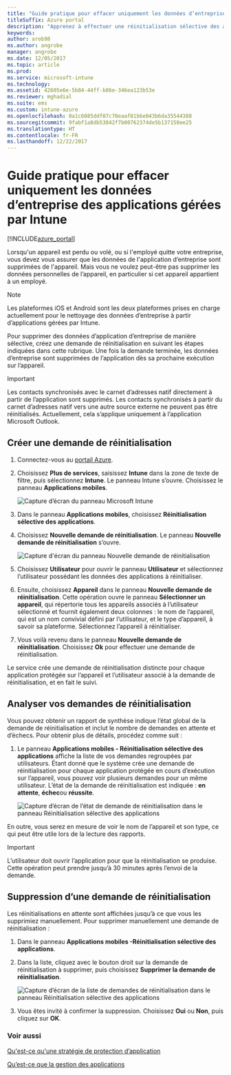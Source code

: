 ```yaml
---
title: "Guide pratique pour effacer uniquement les données d’entreprise des applications"
titleSuffix: Azure portal
description: "Apprenez à effectuer une réinitialisation sélective des applications avec Microsoft Intune."
keywords: 
author: arob98
ms.author: angrobe
manager: angrobe
ms.date: 12/05/2017
ms.topic: article
ms.prod: 
ms.service: microsoft-intune
ms.technology: 
ms.assetid: 42605e6e-5b84-44ff-b86e-346ea123b53e
ms.reviewer: mghadial
ms.suite: ems
ms.custom: intune-azure
ms.openlocfilehash: 0a1c6085ddf07c70eaaf81b6e043b6da35544388
ms.sourcegitcommit: 9fabf1a8db53842f7b00762374de5b137158ee25
ms.translationtype: HT
ms.contentlocale: fr-FR
ms.lasthandoff: 12/22/2017
---
```

# <a name="how-to-wipe-only-corporate-data-from-intune-managed-apps"></a>Guide pratique pour effacer uniquement les données d’entreprise des applications gérées par Intune

[!INCLUDE[azure_portal](./includes/azure_portal.md)]

Lorsqu'un appareil est perdu ou volé, ou si l'employé quitte votre entreprise, vous devez vous assurer que les données de l'application d’entreprise sont supprimées de l'appareil. Mais vous ne voulez peut-être pas supprimer les données personnelles de l’appareil, en particulier si cet appareil appartient à un employé.

>[!NOTE]
> Les plateformes iOS et Android sont les deux plateformes prises en charge actuellement pour le nettoyage des données d’entreprise à partir d’applications gérées par Intune.

Pour supprimer des données d’application d’entreprise de manière sélective, créez une demande de réinitialisation en suivant les étapes indiquées dans cette rubrique. Une fois la demande terminée, les données d’entreprise sont supprimées de l’application dès sa prochaine exécution sur l’appareil.

>[!IMPORTANT]
> Les contacts synchronisés avec le carnet d’adresses natif directement à partir de l’application sont supprimés. Les contacts synchronisés à partir du carnet d’adresses natif vers une autre source externe ne peuvent pas être réinitialisés. Actuellement, cela s’applique uniquement à l’application Microsoft Outlook.

## <a name="create-a-wipe-request"></a>Créer une demande de réinitialisation

1.  Connectez-vous au [portail Azure](https://portal.azure.com).

2.  Choisissez **Plus de services**, saisissez **Intune** dans la zone de texte de filtre, puis sélectionnez **Intune**. Le panneau Intune s’ouvre. Choisissez le panneau **Applications mobiles**.

    ![Capture d’écran du panneau Microsoft Intune](./media/apps-selective-wipe01.png)

3.  Dans le panneau **Applications mobiles**, choisissez **Réinitialisation sélective des applications**.

4.  Choisissez **Nouvelle demande de réinitialisation**. Le panneau **Nouvelle demande de réinitialisation** s’ouvre.

    ![Capture d'écran du panneau Nouvelle demande de réinitialisation](./media/AzurePortal_MAM_NewWipeRequest.png)

5.  Choisissez **Utilisateur** pour ouvrir le panneau **Utilisateur** et sélectionnez l’utilisateur possédant les données des applications à réinitialiser.

6.  Ensuite, choisissez **Appareil** dans le panneau **Nouvelle demande de réinitialisation**. Cette opération ouvre le panneau **Sélectionner un appareil**, qui répertorie tous les appareils associés à l’utilisateur sélectionné et fournit également deux colonnes : le nom de l’appareil, qui est un nom convivial défini par l’utilisateur, et le type d’appareil, à savoir sa plateforme. Sélectionnez l’appareil à réinitialiser.

7.  Vous voilà revenu dans le panneau **Nouvelle demande de réinitialisation**. Choisissez **Ok** pour effectuer une demande de réinitialisation.

Le service crée une demande de réinitialisation distincte pour chaque application protégée sur l’appareil et l’utilisateur associé à la demande de réinitialisation, et en fait le suivi.

## <a name="monitor-your-wipe-requests"></a>Analyser vos demandes de réinitialisation

Vous pouvez obtenir un rapport de synthèse indique l’état global de la demande de réinitialisation et inclut le nombre de demandes en attente et d’échecs. Pour obtenir plus de détails, procédez comme suit :

1.  Le panneau **Applications mobiles - Réinitialisation sélective des applications** affiche la liste de vos demandes regroupées par utilisateurs. Étant donné que le système crée une demande de réinitialisation pour chaque application protégée en cours d’exécution sur l’appareil, vous pouvez voir plusieurs demandes pour un même utilisateur. L’état de la demande de réinitialisation est indiquée : **en attente**, **échec**ou **réussite**.

    ![Capture d’écran de l’état de demande de réinitialisation dans le panneau Réinitialisation sélective des applications](./media/wipe-request-status-1.png)

En outre, vous serez en mesure de voir le nom de l’appareil et son type, ce qui peut être utile lors de la lecture des rapports.

>[!IMPORTANT]
> L’utilisateur doit ouvrir l’application pour que la réinitialisation se produise. Cette opération peut prendre jusqu’à 30 minutes après l’envoi de la demande.

## <a name="delete-a-wipe-request"></a>Suppression d’une demande de réinitialisation

Les réinitialisations en attente sont affichées jusqu’à ce que vous les supprimiez manuellement.  Pour supprimer manuellement une demande de réinitialisation :

1.  Dans le panneau **Applications mobiles -Réinitialisation sélective des applications**.

2.  Dans la liste, cliquez avec le bouton droit sur la demande de réinitialisation à supprimer, puis choisissez **Supprimer la demande de réinitialisation**.

    ![Capture d’écran de la liste de demandes de réinitialisation dans le panneau Réinitialisation sélective des applications](./media/delete-wipe-request.png)

3.  Vous êtes invité à confirmer la suppression. Choisissez **Oui** ou **Non**, puis cliquez sur **OK**.

### <a name="see-also"></a>Voir aussi
[Qu'est-ce qu'une stratégie de protection d’application](app-protection-policy.md)

[Qu’est-ce que la gestion des applications](app-management.md)

